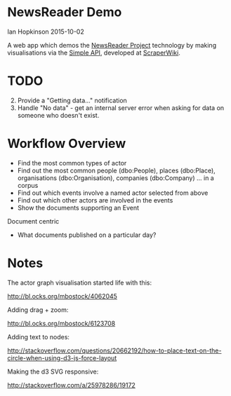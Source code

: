 # NewsReader Demo
 Ian Hopkinson 2015-10-02

 A web app which demos the [NewsReader Project](https://) technology by making visualisations via the [Simple API](), developed at [ScraperWiki](https://scraperwiki.com). 

# TODO

2. Provide a "Getting data..." notification
4. Handle "No data" - get an internal server error when asking for data on someone who doesn't exist.


# Workflow Overview

* Find the most common types of actor
* Find out the most common people (dbo:People), places (dbo:Place), organisations (dbo:Organisation), companies (dbo:Company) ... in a corpus
* Find out which events involve a named actor selected from above
* Find out which other actors are involved in the events
* Show the documents supporting an Event

Document centric

* What documents published on a particular day?


# Notes
 The actor graph visualisation started life with this:

 http://bl.ocks.org/mbostock/4062045

 Adding drag + zoom:

 http://bl.ocks.org/mbostock/6123708

 Adding text to nodes:

 http://stackoverflow.com/questions/20662192/how-to-place-text-on-the-circle-when-using-d3-js-force-layout

Making the d3 SVG responsive:

http://stackoverflow.com/a/25978286/19172

